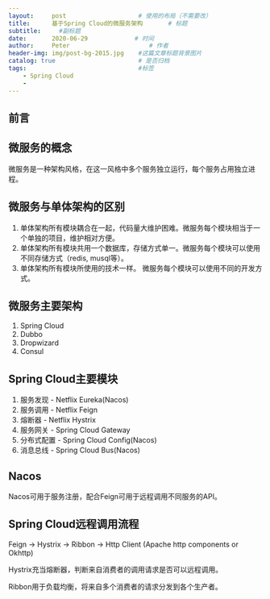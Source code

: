 ```yaml
---
layout:     post                    # 使用的布局（不需要改）
title:      基于Spring Cloud的微服务架构       # 标题 
subtitle:     #副标题
date:       2020-06-29             # 时间
author:     Peter                      # 作者
header-img: img/post-bg-2015.jpg    #这篇文章标题背景图片
catalog: true                       # 是否归档
tags:                               #标签
    - Spring Cloud
    - 
---
```


## 前言

## 微服务的概念

微服务是一种架构风格，在这一风格中多个服务独立运行，每个服务占用独立进程。  

## 微服务与单体架构的区别

1. 单体架构所有模块耦合在一起，代码量大维护困难。微服务每个模块相当于一个单独的项目，维护相对方便。  
2. 单体架构所有模块共用一个数据库，存储方式单一。微服务每个模块可以使用不同存储方式（redis, musql等）。
3. 单体架构所有模块所使用的技术一样。 微服务每个模块可以使用不同的开发方式。  

## 微服务主要架构

1. Spring Cloud
2. Dubbo
3. Dropwizard
4. Consul

## Spring Cloud主要模块

1. 服务发现 - Netflix Eureka(Nacos)
2. 服务调用 - Netflix Feign
3. 熔断器 - Netflix Hystrix
4. 服务网关 - Spring Cloud Gateway
5. 分布式配置 - Spring Cloud Config(Nacos)
6. 消息总线 - Spring Cloud Bus(Nacos)


## Nacos

Nacos可用于服务注册，配合Feign可用于远程调用不同服务的API。  

## Spring Cloud远程调用流程 

Feign -> Hystrix -> Ribbon -> Http Client (Apache http components or Okhttp) 

Hystrix充当熔断器，判断来自消费者的调用请求是否可以远程调用。  

Ribbon用于负载均衡，将来自多个消费者的请求分发到各个生产者。  

